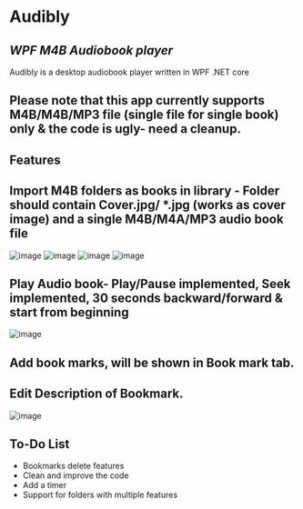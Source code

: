 # Audibly
## _WPF M4B Audiobook player_

Audibly is a desktop audiobook player written in WPF .NET core
## Please note that this app currently supports M4B/M4B/MP3 file (single file for single book) only & the code is ugly- need a cleanup.

## Features

## Import M4B folders as books in library - Folder should contain Cover.jpg/ *.jpg (works as cover image) and a single M4B/M4A/MP3 audio book file

![image](https://user-images.githubusercontent.com/26427477/111375442-4cc04580-86af-11eb-957c-8ae520c59b06.png)
![image](https://user-images.githubusercontent.com/26427477/111375500-5fd31580-86af-11eb-9441-92894e581a7e.png)
![image](https://user-images.githubusercontent.com/26427477/111375515-6497c980-86af-11eb-8170-72c41efd342a.png)
![image](https://user-images.githubusercontent.com/26427477/111375531-6b264100-86af-11eb-9b64-ba1fcd45710c.png)

## Play Audio book- Play/Pause implemented, Seek implemented, 30 seconds backward/forward & start from beginning

 ![image](https://user-images.githubusercontent.com/26427477/111375562-72e5e580-86af-11eb-9140-2cad5473870d.png)
 
## Add book marks, will be shown in Book mark tab.
## Edit Description of Bookmark.

![image](https://user-images.githubusercontent.com/26427477/111375697-9f99fd00-86af-11eb-8674-f05aba6288eb.png)


## To-Do List

- Bookmarks delete features
- Clean and improve the code
- Add a timer
- Support for folders with multiple features
